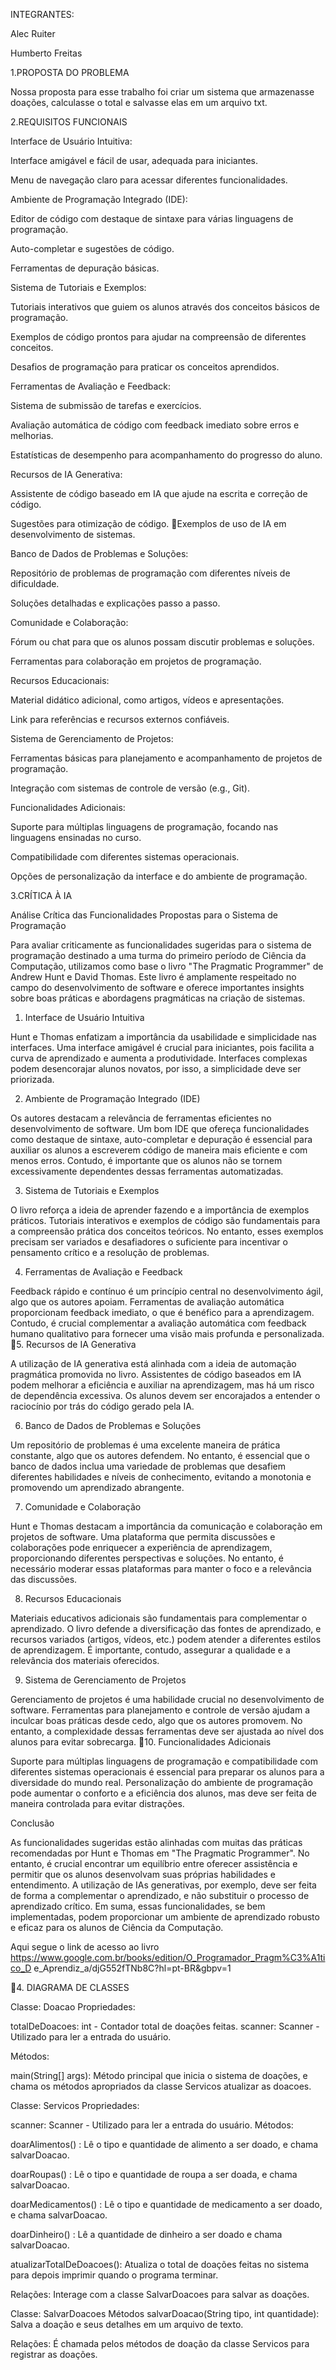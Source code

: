 INTEGRANTES:


Alec Ruiter

Humberto Freitas 

1.PROPOSTA DO PROBLEMA

Nossa proposta para esse trabalho foi criar um sistema que armazenasse doações, calculasse o total e salvasse elas em um arquivo txt.

2.REQUISITOS FUNCIONAIS

Interface de Usuário Intuitiva:



Interface amigável e fácil de usar, adequada para iniciantes.

Menu de navegação claro para acessar diferentes funcionalidades.



Ambiente de Programação Integrado (IDE):



Editor de código com destaque de sintaxe para várias linguagens de programação.

Auto-completar e sugestões de código.

Ferramentas de depuração básicas.



Sistema de Tutoriais e Exemplos:



Tutoriais interativos que guiem os alunos através dos conceitos básicos de
programação.

Exemplos de código prontos para ajudar na compreensão de diferentes conceitos.

Desafios de programação para praticar os conceitos aprendidos.



Ferramentas de Avaliação e Feedback:



Sistema de submissão de tarefas e exercícios.

Avaliação automática de código com feedback imediato sobre erros e melhorias.

Estatísticas de desempenho para acompanhamento do progresso do aluno.



Recursos de IA Generativa:



Assistente de código baseado em IA que ajude na escrita e correção de código.

Sugestões para otimização de código.
Exemplos de uso de IA em desenvolvimento de sistemas.



Banco de Dados de Problemas e Soluções:



Repositório de problemas de programação com diferentes níveis de dificuldade.

Soluções detalhadas e explicações passo a passo.



Comunidade e Colaboração:



Fórum ou chat para que os alunos possam discutir problemas e soluções.

Ferramentas para colaboração em projetos de programação.



Recursos Educacionais:



Material didático adicional, como artigos, vídeos e apresentações.

Link para referências e recursos externos confiáveis.



Sistema de Gerenciamento de Projetos:



Ferramentas básicas para planejamento e acompanhamento de projetos de
programação.

Integração com sistemas de controle de versão (e.g., Git).



Funcionalidades Adicionais:



Suporte para múltiplas linguagens de programação, focando nas linguagens
ensinadas no curso.

Compatibilidade com diferentes sistemas operacionais.

Opções de personalização da interface e do ambiente de programação.

3.CRÍTICA À IA 


Análise Crítica das Funcionalidades Propostas para o Sistema de Programação

Para avaliar criticamente as funcionalidades sugeridas para o sistema de
programação destinado a uma turma do primeiro período de Ciência da
Computação, utilizamos como base o livro "The Pragmatic Programmer" de
Andrew Hunt e David Thomas. Este livro é amplamente respeitado no campo do
desenvolvimento de software e oferece importantes insights sobre boas práticas e
abordagens pragmáticas na criação de sistemas.



1. Interface de Usuário Intuitiva

Hunt e Thomas enfatizam a importância da usabilidade e simplicidade nas
interfaces. Uma interface amigável é crucial para iniciantes, pois facilita a curva
de aprendizado e aumenta a produtividade. Interfaces complexas podem
desencorajar alunos novatos, por isso, a simplicidade deve ser priorizada.



2. Ambiente de Programação Integrado (IDE)

Os autores destacam a relevância de ferramentas eficientes no desenvolvimento
de software. Um bom IDE que ofereça funcionalidades como destaque de sintaxe,
auto-completar e depuração é essencial para auxiliar os alunos a escreverem
código de maneira mais eficiente e com menos erros. Contudo, é importante que
os alunos não se tornem excessivamente dependentes dessas ferramentas
automatizadas.



3. Sistema de Tutoriais e Exemplos

O livro reforça a ideia de aprender fazendo e a importância de exemplos práticos.
Tutoriais interativos e exemplos de código são fundamentais para a compreensão
prática dos conceitos teóricos. No entanto, esses exemplos precisam ser variados
e desafiadores o suficiente para incentivar o pensamento crítico e a resolução de
problemas.



4. Ferramentas de Avaliação e Feedback

Feedback rápido e contínuo é um princípio central no desenvolvimento ágil, algo
que os autores apoiam. Ferramentas de avaliação automática proporcionam
feedback imediato, o que é benéfico para a aprendizagem. Contudo, é crucial
complementar a avaliação automática com feedback humano qualitativo para
fornecer uma visão mais profunda e personalizada.
5. Recursos de IA Generativa

A utilização de IA generativa está alinhada com a ideia de automação pragmática
promovida no livro. Assistentes de código baseados em IA podem melhorar a
eficiência e auxiliar na aprendizagem, mas há um risco de dependência excessiva.
Os alunos devem ser encorajados a entender o raciocínio por trás do código
gerado pela IA.



6. Banco de Dados de Problemas e Soluções

Um repositório de problemas é uma excelente maneira de prática constante, algo
que os autores defendem. No entanto, é essencial que o banco de dados inclua
uma variedade de problemas que desafiem diferentes habilidades e níveis de
conhecimento, evitando a monotonia e promovendo um aprendizado abrangente.



7. Comunidade e Colaboração

Hunt e Thomas destacam a importância da comunicação e colaboração em
projetos de software. Uma plataforma que permita discussões e colaborações
pode enriquecer a experiência de aprendizagem, proporcionando diferentes
perspectivas e soluções. No entanto, é necessário moderar essas plataformas
para manter o foco e a relevância das discussões.



8. Recursos Educacionais

Materiais educativos adicionais são fundamentais para complementar o
aprendizado. O livro defende a diversificação das fontes de aprendizado, e
recursos variados (artigos, vídeos, etc.) podem atender a diferentes estilos de
aprendizagem. É importante, contudo, assegurar a qualidade e a relevância dos
materiais oferecidos.



9. Sistema de Gerenciamento de Projetos

Gerenciamento de projetos é uma habilidade crucial no desenvolvimento de
software. Ferramentas para planejamento e controle de versão ajudam a inculcar
boas práticas desde cedo, algo que os autores promovem. No entanto, a
complexidade dessas ferramentas deve ser ajustada ao nível dos alunos para
evitar sobrecarga.
10. Funcionalidades Adicionais

Suporte para múltiplas linguagens de programação e compatibilidade com
diferentes sistemas operacionais é essencial para preparar os alunos para a
diversidade do mundo real. Personalização do ambiente de programação pode
aumentar o conforto e a eficiência dos alunos, mas deve ser feita de maneira
controlada para evitar distrações.



Conclusão

As funcionalidades sugeridas estão alinhadas com muitas das práticas
recomendadas por Hunt e Thomas em "The Pragmatic Programmer". No entanto, é
crucial encontrar um equilíbrio entre oferecer assistência e permitir que os alunos
desenvolvam suas próprias habilidades e entendimento. A utilização de IAs
generativas, por exemplo, deve ser feita de forma a complementar o aprendizado,
e não substituir o processo de aprendizado crítico. Em suma, essas
funcionalidades, se bem implementadas, podem proporcionar um ambiente de
aprendizado robusto e eficaz para os alunos de Ciência da Computação.



Aqui segue o link de acesso ao livro
https://www.google.com.br/books/edition/O_Programador_Pragm%C3%A1tico_D
e_Aprendiz_a/djG552fTNb8C?hl=pt-BR&gbpv=1


4. DIAGRAMA DE CLASSES
  
Classe: Doacao
Propriedades:

totalDeDoacoes: int - Contador total de doações feitas.
scanner: Scanner - Utilizado para ler a entrada do usuário.

Métodos:

main(String[] args): Método principal que inicia o sistema de doações, e chama os
métodos apropriados da classe Servicos atualizar as doacoes.

Classe: Servicos
Propriedades:

scanner: Scanner - Utilizado para ler a entrada do usuário.
Métodos:

doarAlimentos() : Lê o tipo e quantidade de alimento a ser doado, e chama
salvarDoacao.

doarRoupas() : Lê o tipo e quantidade de roupa a ser doada, e chama
salvarDoacao.

doarMedicamentos() : Lê o tipo e quantidade de medicamento a ser doado, e chama
salvarDoacao.

doarDinheiro() : Lê a quantidade de dinheiro a ser doado e chama salvarDoacao.

atualizarTotalDeDoacoes(): Atualiza o total de doações feitas no sistema para
depois imprimir quando o programa terminar.

Relações:
Interage com a classe SalvarDoacoes para salvar as doações.

Classe: SalvarDoacoes
Métodos
salvarDoacao(String tipo, int quantidade): Salva a doação e seus detalhes em um
arquivo de texto.

Relações:
É chamada pelos métodos de doação da classe Servicos para registrar as doações.


